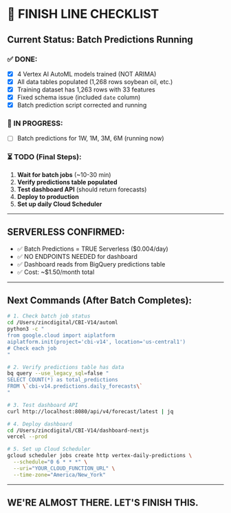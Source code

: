 # 🏁 FINISH LINE CHECKLIST

## Current Status: Batch Predictions Running

### ✅ DONE:
- [x] 4 Vertex AI AutoML models trained (NOT ARIMA)
- [x] All data tables populated (1,268 rows soybean oil, etc.)
- [x] Training dataset has 1,263 rows with 33 features
- [x] Fixed schema issue (included `date` column)
- [x] Batch prediction script corrected and running

### 🔄 IN PROGRESS:
- [ ] Batch predictions for 1W, 1M, 3M, 6M (running now)

### ⏳ TODO (Final Steps):
1. **Wait for batch jobs** (~10-30 min)
2. **Verify predictions table populated**
3. **Test dashboard API** (should return forecasts)
4. **Deploy to production**
5. **Set up daily Cloud Scheduler**

---

## SERVERLESS CONFIRMED:
- ✅ Batch Predictions = TRUE Serverless ($0.004/day)
- ✅ NO ENDPOINTS NEEDED for dashboard
- ✅ Dashboard reads from BigQuery predictions table
- ✅ Cost: ~$1.50/month total

---

## Next Commands (After Batch Completes):

```bash
# 1. Check batch job status
cd /Users/zincdigital/CBI-V14/automl
python3 -c "
from google.cloud import aiplatform
aiplatform.init(project='cbi-v14', location='us-central1')
# Check each job
"

# 2. Verify predictions table has data
bq query --use_legacy_sql=false "
SELECT COUNT(*) as total_predictions
FROM \`cbi-v14.predictions.daily_forecasts\`
"

# 3. Test dashboard API
curl http://localhost:8080/api/v4/forecast/latest | jq

# 4. Deploy dashboard
cd /Users/zincdigital/CBI-V14/dashboard-nextjs
vercel --prod

# 5. Set up Cloud Scheduler
gcloud scheduler jobs create http vertex-daily-predictions \
  --schedule="0 6 * * *" \
  --uri="YOUR_CLOUD_FUNCTION_URL" \
  --time-zone="America/New_York"
```

---

## WE'RE ALMOST THERE. LET'S FINISH THIS.

